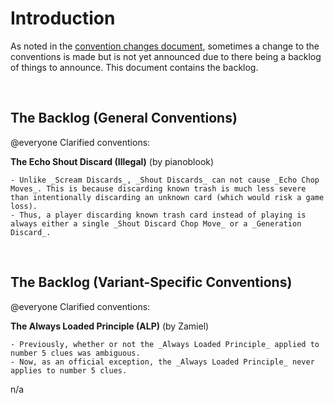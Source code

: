 # Introduction

As noted in the [convention changes document](convention-changes.md), sometimes a change to the conventions is made but is not yet announced due to there being a backlog of things to announce. This document contains the backlog.

<br />

## The Backlog (General Conventions)

@everyone Clarified conventions:

**The Echo Shout Discard (Illegal)** (by pianoblook)

```text
- Unlike _Scream Discards_, _Shout Discards_ can not cause _Echo Chop Moves_. This is because discarding known trash is much less severe than intentionally discarding an unknown card (which would risk a game loss).
- Thus, a player discarding known trash card instead of playing is always either a single _Shout Discard Chop Move_ or a _Generation Discard_.
```

<br />

## The Backlog (Variant-Specific Conventions)

@everyone Clarified conventions:

**The Always Loaded Principle (ALP)** (by Zamiel)

```text
- Previously, whether or not the _Always Loaded Principle_ applied to number 5 clues was ambiguous.
- Now, as an official exception, the _Always Loaded Principle_ never applies to number 5 clues.

```

n/a

<br />
